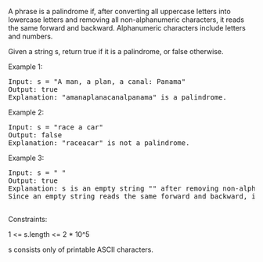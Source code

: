 A phrase is a palindrome if, after converting all uppercase letters into lowercase letters and removing all non-alphanumeric characters, it reads the same forward and backward. Alphanumeric characters include letters and numbers.

Given a string s, return true if it is a palindrome, or false otherwise.

 

Example 1:
<pre>
Input: s = "A man, a plan, a canal: Panama"
Output: true
Explanation: "amanaplanacanalpanama" is a palindrome.
</pre>
Example 2:
<pre>
Input: s = "race a car"
Output: false
Explanation: "raceacar" is not a palindrome.
</pre>
Example 3:
<pre>
Input: s = " "
Output: true
Explanation: s is an empty string "" after removing non-alphanumeric characters.
Since an empty string reads the same forward and backward, it is a palindrome.
 </pre>

Constraints:

1 <= s.length <= 2 * 10^5

s consists only of printable ASCII characters.
